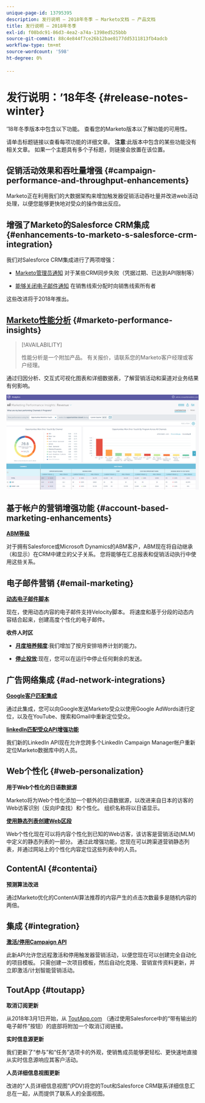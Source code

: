 ```yaml
---
unique-page-id: 13795395
description: 发行说明 — 2018年冬季 — Marketo文档 — 产品文档
title: 发行说明 — 2018年冬季
exl-id: f08bdc91-86d3-4ea2-a74a-1398ed525bbb
source-git-commit: 88c4e844f7ce26b12bae8177dd5311813fb4adcb
workflow-type: tm+mt
source-wordcount: '598'
ht-degree: 0%

---
```


# 发行说明：’18年冬 {#release-notes-winter}

’18年冬季版本中包含以下功能。 查看您的Marketo版本以了解功能的可用性。

请单击标题链接以查看每项功能的详细文章。 **注意**:此版本中包含的某些功能没有相关文章。 如果一个主题具有多个子标题，则链接会放置在该位置。

## 促销活动效果和吞吐量增强 {#campaign-performance-and-throughput-enhancements}

Marketo正在利用我们的大数据架构来增加触发器促销活动吞吐量并改进web活动处理，以便您能够更快地对受众的操作做出反应。

## 增强了Marketo的Salesforce CRM集成 {#enhancements-to-marketo-s-salesforce-crm-integration}

我们对Salesforce CRM集成进行了两项增强：

* [Marketo管理员通知](/help/marketo/product-docs/core-marketo-concepts/miscellaneous/understanding-notifications/notification-types.md) 对于某些CRM同步失败（凭据过期、已达到API限制等）

* [能够关闭电子邮件通知](/help/marketo/product-docs/crm-sync/salesforce-sync/setup/optional-steps/turn-off-email-notifications-to-lead-owner.md) 在销售线索分配时向销售线索所有者

这些改进将于2018年推出。

## [Marketo性能分析](/help/marketo/product-docs/reporting/performance-insights/performance-insights-overview.md) {#marketo-performance-insights}

>[!AVAILABILITY]
>
>性能分析是一个附加产品。 有关报价，请联系您的Marketo客户经理或客户经理。

通过归因分析、交互式可视化图表和详细数据表，了解营销活动和渠道对业务结果有何影响。

![](assets/image2018-2-5-7-3a55-3a46.png)

## 基于帐户的营销增强功能 {#account-based-marketing-enhancements}

**[ABM等级](/help/marketo/product-docs/target-account-management/target/named-accounts/tam-hierarchies.md)**

对于拥有Salesforce或Microsoft Dynamics的ABM客户，ABM现在将自动继承（和显示）在CRM中建立的父子关系。 您将能够在汇总报表和促销活动执行中使用这些关系。

## 电子邮件营销 {#email-marketing}

**[动态电子邮件脚本](/help/marketo/product-docs/email-marketing/general/using-tokens/create-an-email-script-token.md)**

现在，使用动态内容的电子邮件支持Velocity脚本。 将速度和基于分段的动态内容结合起来，创建高度个性化的电子邮件。

**收件人时区**

* **[月度培养频度](/help/marketo/product-docs/email-marketing/email-programs/email-program-actions/scheduling-with-recipient-time-zone/schedule-email-programs-with-recipient-time-zone.md)**:我们增加了按月安排培养计划的能力。

* **[停止投放](/help/marketo/product-docs/email-marketing/email-programs/email-program-actions/scheduling-with-recipient-time-zone/abort-delivery-of-email-programs-scheduled-with-recipient-time-zone.md)**:现在，您可以在运行中停止任何剩余的发送。

## 广告网络集成 {#ad-network-integrations}

**[Google客户匹配集成](/help/marketo/product-docs/demand-generation/ad-network-integrations/add-google-customer-match-as-a-launchpoint-service.md)**

通过此集成，您可以向Google发送Marketo受众以使用Google AdWords进行定位，以及在YouTube、搜索和Gmail中重新定位受众。

**[linkedIn匹配受众API增强功能](/help/marketo/product-docs/demand-generation/ad-network-integrations/add-linkedin-matched-audiences-as-a-launchpoint-service.md)**

我们新的LinkedIn API现在允许您跨多个LinkedIn Campaign Manager帐户重新定位Marketo数据库中的人员。

## Web个性化 {#web-personalization}

**用于Web个性化的日语数据源**

Marketo将为Web个性化添加一个额外的日语数据源，以改进来自日本的访客的Web访客识别（反向IP查找）和个性化。 组织名称将以日语显示。

**[使用静态列表创建Web区段](/help/marketo/product-docs/web-personalization/using-web-segments/create-a-segment-using-a-static-list.md)**

Web个性化现在可以将内容个性化到已知的Web访客，该访客是营销活动(MLM)中定义的静态列表的一部分。 通过此增强功能，您现在可以跨渠道营销静态列表，并通过网站上的个性化内容定位这些列表中的人员。

## ContentAI {#contentai}

**预测算法改进**

通过Marketo优化的ContentAI算法推荐的内容产生的点击次数最多是随机内容的两倍。

## 集成 {#integration}

**[激活/停用Campaign API](https://developers.marketo.com/rest-api/assets/smart-campaigns/)**

此新API允许您远程激活和停用触发器营销活动，以便您现在可以创建完全自动化的项目模板。 只需创建一次项目模板，然后自动化克隆、营销宣传资料更新，并立即激活/计划智能营销活动。

## ToutApp {#toutapp}

**取消订阅更新**

从2018年3月1日开始，从 [ToutApp.com](https://ToutApp.com) （通过使用Salesforce中的“带有输出的电子邮件”按钮）的底部将附加一个取消订阅链接。

**实时信息源更新**

我们更新了“参与”和“任务”选项卡的外观，使销售成员能够更轻松、更快速地直接从实时信息源响应其客户活动。

**人员详细信息视图更新**

改进的“人员详细信息视图”(PDV)将您的Tout和Salesforce CRM联系详细信息汇总在一起，从而提供了联系人的全面视图。
